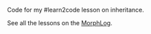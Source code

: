 Code for my #learn2code lesson on inheritance.

See all the lessons on the [MorphLog](http://blog.morpheu5.net/categoria/learn-to-code/).